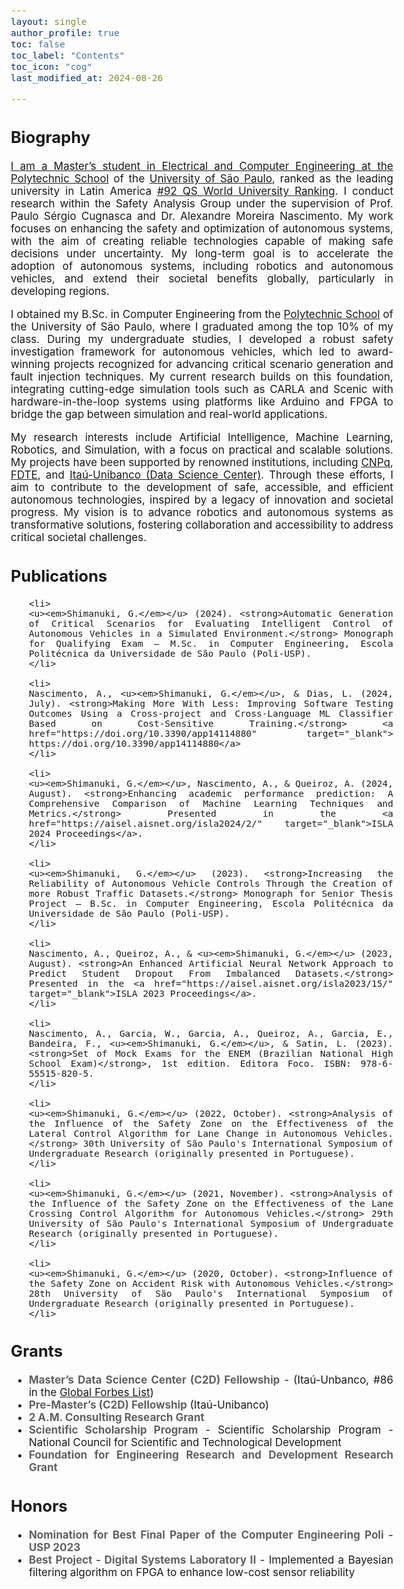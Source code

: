 ```yaml
---
layout: single
author_profile: true
toc: false
toc_label: "Contents"
toc_icon: "cog"
last_modified_at: 2024-08-26

---
```

<style type="text/css">

body{ /* Normal  */
      font-size: 17px;
  }

.author__avatar{
    padding-left:10%;
    padding-right:10%;
}

.author__name{
    /* margin-bottom: 20px; Adjust space after name */
    text-align: center;
}

.author__content{
    text-align: center;

}

.author__avatar img{
    max-width:100%;
}

.author__urls{
    padding-left: 15%;
}

.page__content p {
    margin-top: 1.5em;
    margin-bottom: 1.5em;
}

.page{
    padding-right: 0%;
    font-size: 15px;
}

strong {
    color: #616161;
}

.justify-text {
  text-align: justify;
}

.fa-rss {
  display: none;
}

.footer .fa-rss {
  display: none !important;
}

a[href="/feed.xml"] {
  display: none;
}

</style>


<!-- <div class="justify-text">
  
  <p>Hello, my name is Gabriel Shimanuki.</p>
</div> -->

## Biography
<div class="justify-text">
  <!-- <p>I am currently a first-year PhD student in <a href="https://www.etsmtl.ca/" target="_blank">Engineering</a> at <a href="https://www.etsmtl.ca/" target="_blank">École de Technologie Supérieure (ÉTS)</a>, where my research focuses on <em>Multimodal Learning</em> in the process of <em>Emotional Recognition</em>. My advisor is <a href="https://liviamtl.ca/pages/regular-members/koerich-1/" target="_blank">Prof. Alessandro Koerchi</a>, and my co-advisor is <a href="https://liviamtl.ca/pages/regular-members/granger-1/" target="_blank">Prof. Éric Granger</a>.</p> -->
  
  <!-- <p>I completed my master’s degree in Electrical Engineering at <a href="https://www5.usp.br/" target="_blank">University of São Paulo (USP)</a>, where I focused on <em>Classical Image Processing</em> and <em>Machine Learning</em> for medical images. During my master’s degree, I was under the supervision of <a href="https://bv.fapesp.br/en/pesquisador/87823/fatima-de-lourdes-dos-santos-nunes-marques/" target="_blank">Prof. Fátima de Lourdes dos Santos Nunes</a>.</p> -->
  
  <!-- <p>I earned my Bachelor's degree in Computing from <a href="https://www.poli.usp.br/" target="_blank">Universidade Politécnica de São Paulo</a>, where I also participated in a pre-master's program while completing my degree in Computer Engineering.</p> -->

  <a href="" target="_blank">

  <p> I am a Master’s student in Electrical and Computer Engineering at the <a href="https://www-poli-usp-br.translate.goog/?_x_tr_sl=pt&_x_tr_tl=en&_x_tr_hl=pt-BR&_x_tr_pto=wapp" target="_blank">Polytechnic School</a> of the <a href="https://www5.usp.br/english/institutional/" target="_blank">University of São Paulo</a>, ranked as the leading university in Latin America <a href="https://www.topuniversities.com/world-university-rankings?page=3" target="_blank">#92 QS World University Ranking</a>. I conduct research within the Safety Analysis Group under the supervision of Prof. Paulo Sérgio Cugnasca and Dr. Alexandre Moreira Nascimento. My work focuses on enhancing the safety and optimization of autonomous systems, with the aim of creating reliable technologies capable of making safe decisions under uncertainty. My long-term goal is to accelerate the adoption of autonomous systems, including robotics and autonomous vehicles, and extend their societal benefits globally, particularly in developing regions.</p>

  <p> I obtained my B.Sc. in Computer Engineering from the <a href="https://www-poli-usp-br.translate.goog/?_x_tr_sl=pt&_x_tr_tl=en&_x_tr_hl=pt-BR&_x_tr_pto=wapp" target="_blank">Polytechnic School</a> of the University of São Paulo, where I graduated among the top 10% of my class. During my undergraduate studies, I developed a robust safety investigation framework for autonomous vehicles, which led to award-winning projects recognized for advancing critical scenario generation and fault injection techniques. My current research builds on this foundation, integrating cutting-edge simulation tools such as CARLA and Scenic with hardware-in-the-loop systems using platforms like Arduino and FPGA to bridge the gap between simulation and real-world applications. </p>

  <p> My research interests include Artificial Intelligence, Machine Learning, Robotics, and Simulation, with a focus on practical and scalable solutions. My projects have been supported by renowned institutions, including <a href="https://www-gov-br.translate.goog/mcti/pt-br?_x_tr_sl=pt&_x_tr_tl=en&_x_tr_hl=pt-BR&_x_tr_pto=wapp" target="_blank">CNPq</a>, <a href="https://www-fdte-org-br.translate.goog/?_x_tr_sl=pt&_x_tr_tl=en&_x_tr_hl=pt-BR&_x_tr_pto=wapp" target="_blank">FDTE</a>, and <a href="https://c2d-poli-usp-br.translate.goog/?_x_tr_sl=pt&_x_tr_tl=en&_x_tr_hl=pt-BR&_x_tr_pto=wapp" target="_blank">Itaú-Unibanco (Data Science Center)</a>. Through these efforts, I aim to contribute to the development of safe, accessible, and efficient autonomous technologies, inspired by a legacy of innovation and societal progress. My vision is to advance robotics and autonomous systems as transformative solutions, fostering collaboration and accessibility to address critical societal challenges.</p>

  <!-- Studies test -->
</div>

## Publications
<div class="justify-text">
  <ul>

    <li>
    <u><em>Shimanuki, G.</em></u> (2024). <strong>Automatic Generation of Critical Scenarios for Evaluating Intelligent Control of Autonomous Vehicles in a Simulated Environment.</strong> Monograph for Qualifying Exam – M.Sc. in Computer Engineering, Escola Politécnica da Universidade de São Paulo (Poli-USP).
    </li>

    <li>
    Nascimento, A., <u><em>Shimanuki, G.</em></u>, & Dias, L. (2024, July). <strong>Making More With Less: Improving Software Testing Outcomes Using a Cross-project and Cross-Language ML Classifier Based on Cost-Sensitive Training.</strong> <a href="https://doi.org/10.3390/app14114880" target="_blank"> https://doi.org/10.3390/app14114880</a>
    </li>

    <li>
    <u><em>Shimanuki, G.</em></u>, Nascimento, A., & Queiroz, A. (2024, August). <strong>Enhancing academic performance prediction: A Comprehensive Comparison of Machine Learning Techniques and Metrics.</strong> Presented in the <a href="https://aisel.aisnet.org/isla2024/2/" target="_blank">ISLA 2024 Proceedings</a>.
    </li>

    <li>
    <u><em>Shimanuki, G.</em></u> (2023). <strong>Increasing the Reliability of Autonomous Vehicle Controls Through the Creation of more Robust Traffic Datasets.</strong> Monograph for Senior Thesis Project – B.Sc. in Computer Engineering, Escola Politécnica da Universidade de São Paulo (Poli-USP).
    </li>

    <li>
    Nascimento, A., Queiroz, A., & <u><em>Shimanuki, G.</em></u> (2023, August). <strong>An Enhanced Artificial Neural Network Approach to Predict Student Dropout From Imbalanced Datasets.</strong> Presented in the <a href="https://aisel.aisnet.org/isla2023/15/" target="_blank">ISLA 2023 Proceedings</a>.
    </li>

    <li>
    Nascimento, A., Garcia, W., Garcia, A., Queiroz, A., Garcia, E., Bandeira, F., <u><em>Shimanuki, G.</em></u>, & Satin, L. (2023). <strong>Set of Mock Exams for the ENEM (Brazilian National High School Exam)</strong>, 1st edition. Editora Foco. ISBN: 978-6-55515-820-5.
    </li>

    <li>
    <u><em>Shimanuki, G.</em></u> (2022, October). <strong>Analysis of the Influence of the Safety Zone on the Effectiveness of the Lateral Control Algorithm for Lane Change in Autonomous Vehicles.</strong> 30th University of São Paulo's International Symposium of Undergraduate Research (originally presented in Portuguese).
    </li>

    <li>
    <u><em>Shimanuki, G.</em></u> (2021, November). <strong>Analysis of the Influence of the Safety Zone on the Effectiveness of the Lane Crossing Control Algorithm for Autonomous Vehicles.</strong> 29th University of São Paulo's International Symposium of Undergraduate Research (originally presented in Portuguese).
    </li>

    <li>
    <u><em>Shimanuki, G.</em></u> (2020, October). <strong>Influence of the Safety Zone on Accident Risk with Autonomous Vehicles.</strong> 28th University of São Paulo's International Symposium of Undergraduate Research (originally presented in Portuguese).
    </li>

  </ul>
</div>

## Grants
<div class="justify-text">
  <ul>
    <li>
      <strong>Master’s Data Science Center (C2D) Fellowship</strong> - (Itaú-Unbanco, #86 in the <a href="https://www.forbes.com/lists/global2000/" target="_blank">Global Forbes List</a>)
    </li>
    <li>
      <strong>Pre-Master’s (C2D) Fellowship</strong> (Itaú-Unibanco)
    </li>
    <li>
      <strong>2 A.M. Consulting Research Grant</strong>
    </li>
    <li>
      <strong>Scientific Scholarship Program</strong> - Scientific Scholarship Program - National Council for Scientific and Technological Development
    </li>
    <li>
      <strong>Foundation for Engineering Research and Development Research Grant</strong>
    </li>
  </ul>
</div>

## Honors
<div class="justify-text">
  <ul>
    <li>
      <strong>Nomination for Best Final Paper of the Computer Engineering Poli - USP 2023</strong>
    </li>
    <li>
      <strong>Best Project - Digital Systems Laboratory II</strong> - Implemented a Bayesian filtering algorithm on FPGA to enhance low-cost sensor reliability
    </li>
  </ul>
</div>